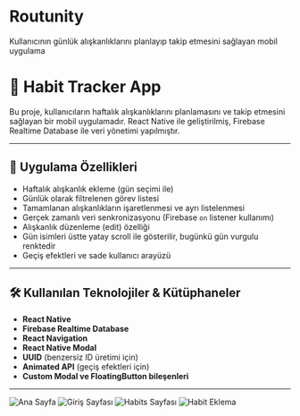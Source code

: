 # Routunity
Kullanıcının günlük alışkanlıklarını planlayıp takip etmesini sağlayan mobil uygulama

# 🧠 Habit Tracker App

Bu proje, kullanıcıların haftalık alışkanlıklarını planlamasını ve takip etmesini sağlayan bir mobil uygulamadır. React Native ile geliştirilmiş, Firebase Realtime Database ile veri yönetimi yapılmıştır.

---

## 📱 Uygulama Özellikleri

- Haftalık alışkanlık ekleme (gün seçimi ile)
- Günlük olarak filtrelenen görev listesi
- Tamamlanan alışkanlıkların işaretlenmesi ve ayrı listelenmesi
- Gerçek zamanlı veri senkronizasyonu (Firebase `on` listener kullanımı)
- Alışkanlık düzenleme (edit) özelliği
- Gün isimleri üstte yatay scroll ile gösterilir, bugünkü gün vurgulu renktedir
- Geçiş efektleri ve sade kullanıcı arayüzü

---

## 🛠️ Kullanılan Teknolojiler & Kütüphaneler

- **React Native**
- **Firebase Realtime Database**
- **React Navigation**
- **React Native Modal**
- **UUID** (benzersiz ID üretimi için)
- **Animated API** (geçiş efektleri için)
- **Custom Modal ve FloatingButton bileşenleri**

---

![Ana Sayfa ](./src/Assets/ss1.png)
![Giriş Sayfası ](./src/Assets/ss2.png)
![Habits Sayfası](./src/Assets/ss3.png)
![Habit Eklema](./src/Assets/ss4.png)



